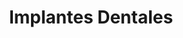---
templateKey: specialties-page
language: es
title: Implantes Dentales
redirects: /en/specialties/dental-implants/
hero:
  display: true
  type: default
  image: /img/hero-dental-implants.png
  parallax: false
  title: >
    <span class="bebas" style="font-family:Bebas Neue Bold;color:white;font-weight:lighter">Implantes Dentales</span>
  indicator: false
  halfSize: true
quote:
  title: ''
  body: >
    Es verdaderamente gratificante percibir día a día como los implantes dentales mejoran la calidad de vida y la salud de las personas. El hecho de poder comer y masticar con comodidad, hablar con normalidad y sonreír sin temor, son beneficios de invalorable repercusión.
  author: Dr. Castor José Garabán Povea
  footer:
    position: Cirujano bucal
    clinic: DENTAL VIP, Especialidades Odontológicas s.c.
lightQuote:
  color: '#ededed'
  display: true
  img:
    ld: /img/quotes-dental-implants.jpg
    pt: /img/quotes-dental-implants-portrait.jpg
  content: AHORA QUE LLEVO IMPLANTES NO PUEDO ENTENDER CÓMO ESTUVE TANTO TIEMPO USANDO DENTADURAS REMOVIBLES. POR UN MIEDO TONTO A UNA PEQUEÑA CIRUGÍA PASÉ AÑOS OCULTANDO MI SONRISA, TAPÁNDOME LA BOCA CON LA MANO PARA QUE NO ME VIERAN EL PLÁSTICO Y LOS GANCHOS DE LOS PUENTES. "
procedures:
  display: true
  title: ¡Dele a su Salud el Valor que se Merece!
  procedures:
    - title: Instalaciones
      to: /la-clinica/instalaciones/
      img: /img/procedures-facilities.jpg
    - title: Tecnología
      to: /la-clinica/tecnologia/
      img: /img/procedures-technology.jpg
    - title: Profesionales
      to:  /profesionales/
      img: /img/procedures-professionals.png
---